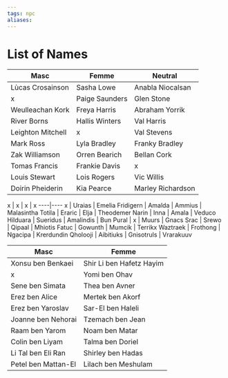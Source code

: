 ```yaml
---
tags: npc
aliases:
---
```

# List of Names
Masc | Femme | Neutral
--------|--------|--------
Lùcas Crosainson | Sasha Lowe | Anabla Niocalsan
x | Paige Saunders | Glen Stone
Weulleachan Kork | Freya Harris | Abraham Yorrik
River Borns | Hallis Winters | Val Harris
Leighton Mitchell | x | Val Stevens
Mark Ross | Lyla Bradley | Franky Bradley
Zak Williamson | Orren Bearich | Bellan Cork
Tomas Francis | Frankie Davis | x
Louis Stewart | Lois Rogers | Vic Willis
Doirin Pheiderin | Kia Pearce | Marley Richardson

x | x | x | x
----|----
x | Uraias | Emelia
Fridigern | Amalda | Ammius | Malasintha
Totila | Eraric | Elja | Theodemer 
Narin | Inna | Amala | Veduco
Hilduara | Sueridus | Amalindis | Bun
Pural | x | Muurs | Gnacs
Srac | Srewo | Qipaal | Mhiotis 
Fatuc | Gowunth | Mumcik | Terrikx
Waztraek | Frothong | Ngacipa | Krerdundin
Qholooji | Aibitiuks | Gnisotruls | Vrarakuuv

Masc | Femme
---|---	
Xonsu ben Benkaei | Shir Li ben Hafetz Hayim
x | Yomi ben Ohav
Sene ben Simata | Thea ben Avner
Erez ben Alice | Mertek ben Akorf
Erez ben Yaroslav | Sar-El ben Haleli
Joanne ben Nehorai | Tzemach ben Jean
Raam ben Yarom | Noam ben Matar
Colin ben Liyam | Talma ben Doriel
Li Tal ben Eli Ran | Shirley ben Hadas
Petel ben Mattan-El | Lilach ben Meshulam